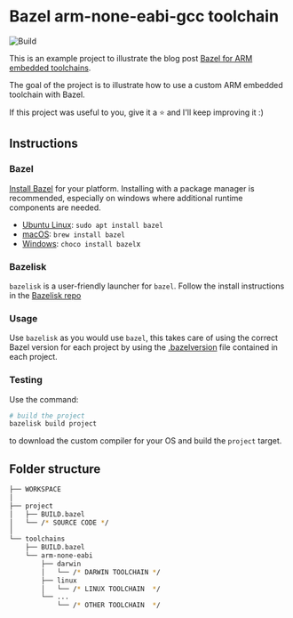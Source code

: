 # Bazel arm-none-eabi-gcc toolchain 

![Build](https://github.com/d-asnaghi/bazel-arm-none-eabi/workflows/Build/badge.svg)

This is an example project to illustrate the blog post [Bazel for ARM embedded toolchains](https://d-asnaghi.github.io/blog/post/embedded-bazel/).

The goal of the project is to illustrate how to use a custom ARM embedded toolchain with Bazel. 

If this project was useful to you, give it a ⭐️ and I'll keep improving it :)

## Instructions

### Bazel

[Install Bazel](https://docs.bazel.build/versions/master/install.html) for your platform. Installing with a package manager is recommended, especially on windows where additional runtime components are needed.

- [Ubuntu Linux](https://docs.bazel.build/versions/master/install-ubuntu.html): `sudo apt install bazel`
- [macOS](https://docs.bazel.build/versions/master/install-os-x.html): `brew install bazel`
- [Windows](https://docs.bazel.build/versions/master/install-windows.html): `choco install bazel`x
  
### Bazelisk

`bazelisk` is a user-friendly launcher for `bazel`. Follow the install instructions in the [Bazelisk repo](https://github.com/bazelbuild/bazelisk)

### Usage

Use `bazelisk` as you would use `bazel`, this takes care of using the correct Bazel version for each project by using the [.bazelversion](./.bazelversion) file contained in each project.

  
### Testing

Use the command:

```bash
# build the project
bazelisk build project
```

to download the custom compiler for your OS and build the `project` target.

## Folder structure

```bash
├── WORKSPACE
│
├── project
│   ├── BUILD.bazel
│   └── /* SOURCE CODE */
│
└── toolchains
    ├── BUILD.bazel
    └── arm-none-eabi
        ├── darwin
        │   └── /* DARWIN TOOLCHAIN */
        ├── linux
        │   └── /* LINUX TOOLCHAIN  */
        └── ...
            └── /* OTHER TOOLCHAIN  */

```